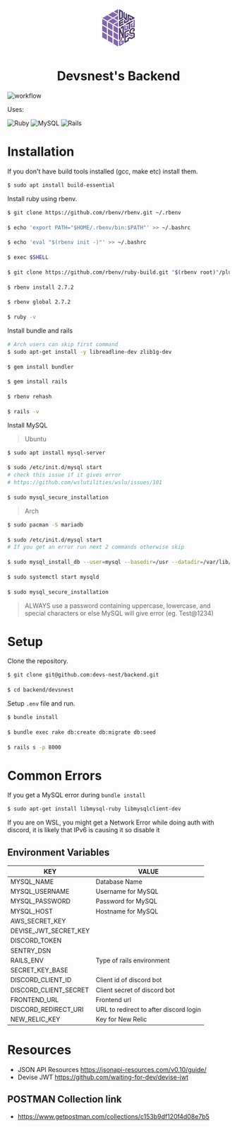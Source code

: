 
<p align="center">
  <img alt="vscode logo" src="./devsnest.png" width="100px" />
  <h1 align="center">Devsnest's Backend</h1>
</p>

![workflow](https://github.com/devs-nest/backend/actions/workflows/ruby.yml/badge.svg)

Uses:  
<p align="left">
<img alt="Ruby" src="https://img.shields.io/static/v1?label=Ruby&message=2.7.2&color=red"/>
<img alt="MySQL" src="https://img.shields.io/static/v1?label=MySQL&message=8.0&color=blue"/>
<img alt="Rails" src="https://img.shields.io/static/v1?label=Rails&message=6&color=red"/>
</p>

# Installation
If you don't have build tools installed (gcc, make etc) install them.
```bash
$ sudo apt install build-essential
```
Install ruby using rbenv.
```bash
$ git clone https://github.com/rbenv/rbenv.git ~/.rbenv

$ echo 'export PATH="$HOME/.rbenv/bin:$PATH"' >> ~/.bashrc

$ echo 'eval "$(rbenv init -)"' >> ~/.bashrc

$ exec $SHELL

$ git clone https://github.com/rbenv/ruby-build.git "$(rbenv root)"/plugins/ruby-build

$ rbenv install 2.7.2

$ rbenv global 2.7.2

$ ruby -v
```

Install bundle and rails
```bash
# Arch users can skip first command
$ sudo apt-get install -y libreadline-dev zlib1g-dev

$ gem install bundler

$ gem install rails

$ rbenv rehash

$ rails -v
```
Install MySQL
> Ubuntu
```bash
$ sudo apt install mysql-server

$ sudo /etc/init.d/mysql start
# check this issue if it gives error
# https://github.com/wslutilities/wslu/issues/101

$ sudo mysql_secure_installation
```
> Arch
```bash
$ sudo pacman -S mariadb

$ sudo /etc/init.d/mysql start
# If you get an error run next 2 commands otherwise skip

$ sudo mysql_install_db --user=mysql --basedir=/usr --datadir=/var/lib/mysql

$ sudo systemctl start mysqld

$ sudo mysql_secure_installation
```
> ALWAYS use a password containing uppercase, lowercase,  and special characters or else MySQL will give error (eg. Test@1234)

# Setup
Clone the repository.
```bash
$ git clone git@github.com:devs-nest/backend.git

$ cd backend/devsnest
```
Setup `.env` file and run.
```bash
$ bundle install

$ bundle exec rake db:create db:migrate db:seed

$ rails s -p 8000
```
# Common Errors

If you get a MySQL error during `bundle install`
```bash
$ sudo apt-get install libmysql-ruby libmysqlclient-dev
```
If you are on WSL, you might get a Network Error while doing auth with discord, it is likely that IPv6 is causing it so disable it

## Environment Variables
| KEY | VALUE |
|---|---|
| MYSQL_NAME | Database Name |
| MYSQL_USERNAME | Username for MySQL |
| MYSQL_PASSWORD | Password for MySQL |
| MYSQL_HOST | Hostname for MySQL |
| AWS_SECRET_KEY |  |
| DEVISE_JWT_SECRET_KEY |  |
| DISCORD_TOKEN |  |
| SENTRY_DSN |  |
| RAILS_ENV | Type of rails environment  |
| SECRET_KEY_BASE |  |
| DISCORD_CLIENT_ID | Client id of discord bot |
| DISCORD_CLIENT_SECRET | Client secret of discord bot |
| FRONTEND_URL | Frontend url |
| DISCORD_REDIRECT_URI | URL to redirect to after discord login |
| NEW_RELIC_KEY | Key for New Relic |




# Resources
* JSON API Resources https://jsonapi-resources.com/v0.10/guide/
* Devise JWT https://github.com/waiting-for-dev/devise-jwt


## POSTMAN Collection link
* https://www.getpostman.com/collections/c153b9df120f4d08e7b5
